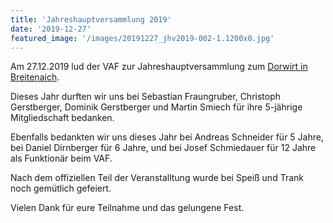 ```yaml
---
title: 'Jahreshauptversammlung 2019'
date: '2019-12-27'
featured_image: '/images/20191227_jhv2019-002-1.1200x0.jpg'
---
```


Am 27.12.2019 lud der VAF zur Jahreshauptversammlung zum [Dorwirt in Breitenaich](https://www.dorfwirt-breitenaich.at/).

Dieses Jahr durften wir uns bei Sebastian Fraungruber, Christoph Gerstberger, Dominik Gerstberger und Martin Smiech für ihre 5-jährige Mitgliedschaft bedanken.

Ebenfalls bedankten wir uns dieses Jahr bei Andreas Schneider für 5 Jahre, bei Daniel Dirnberger für 6 Jahre, und bei Josef Schmiedauer für 12 Jahre als Funktionär beim VAF.

Nach dem offiziellen Teil der Veranstalltung wurde bei Speiß und Trank noch gemütlich gefeiert.

Vielen Dank für eure Teilnahme und das gelungene Fest.
